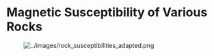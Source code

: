 # Magnetic Susceptibility of Various Rocks

<figure class="align-center">
<img src="../images/rock_susceptibilities_adapted.png"
alt="../images/rock_susceptibilities_adapted.png" />
</figure>
